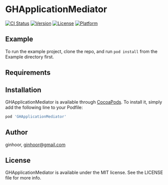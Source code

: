 # GHApplicationMediator

[![CI Status](https://img.shields.io/travis/ginhoor/GHApplicationMediator.svg?style=flat)](https://travis-ci.org/ginhoor/GHApplicationMediator)
[![Version](https://img.shields.io/cocoapods/v/GHApplicationMediator.svg?style=flat)](https://cocoapods.org/pods/GHApplicationMediator)
[![License](https://img.shields.io/cocoapods/l/GHApplicationMediator.svg?style=flat)](https://cocoapods.org/pods/GHApplicationMediator)
[![Platform](https://img.shields.io/cocoapods/p/GHApplicationMediator.svg?style=flat)](https://cocoapods.org/pods/GHApplicationMediator)

## Example

To run the example project, clone the repo, and run `pod install` from the Example directory first.

## Requirements

## Installation

GHApplicationMediator is available through [CocoaPods](https://cocoapods.org). To install
it, simply add the following line to your Podfile:

```ruby
pod 'GHApplicationMediator'
```

## Author

ginhoor, ginhoor@gmail.com

## License

GHApplicationMediator is available under the MIT license. See the LICENSE file for more info.
